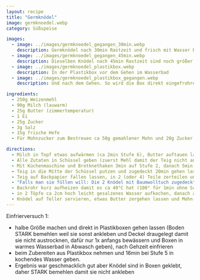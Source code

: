 ```yaml
---
layout: recipe
title: "Germknödel"
image: germknoedel.webp
category: Süßspeise

images:
  - image: ../images/germknoedel_gegangen_30min.webp
    description: Germknödel nach 30min Rastzeit und frisch mit Wasser besprüht (unten gut bemehlt damit sie sich leicht lösen)
  - image: ../images/germknoedel_gegangen_45min.webp
    description: Dieselben Knödel nach 45min Rastzeit sind noch größer
  - image: ../images/germknoedel_plastikbox.webp
    description: In der Plastikbox vor dem Gehen im Wasserbad
  - image: ../images/germknoedel_plastikbox_gegangen.webp
    description: Und nach dem Gehen. So wird die Box direkt eingefrohren

ingredients:
  - 250g Weizenmehl
  - 90g Milch (lauwarm)
  - 25g Butter (zimmertemperatur)
  - 1 Ei
  - 25g Zucker
  - 3g Salz
  - 15g frische Hefe
  - Für Mohnzucker zum Bestreuen ca 50g gemahlener Mohn und 20g Zucker (gesiebt) vermischen

directions:
  - Milch in Topf etwas aufwärmen (ca 2min Stufe 6), Butter auftauen lassen
  - Alle Zutaten in Schüssel geben (zuerst Mehl damit der Teig nicht an der Form klebt)
  - Mit Küchenmaschine und Brotknethaken 3min auf Stufe 2, danach 5min auf Stufe 3 kneten
  - Teig in die Mitte der Schüssel putzen und zugedeckt 20min gehen lassen
  - Teig auf Backpapier fallen lassen, in 2 (oder 4) Teile zerteilen und kugelförmig Rollen bzw Teig nach innen falten (Ziel ist es runde Knödel zu haben).
  - "Falls man sie füllen will: Die 2 Knödel mit Baumwolltuch zugedeckt 15min rasten lassen, danach nochmal rund formen, flach drücken, befüllen und die Enden zusammenklappen und erneut Knödel formen"
  - Backrohr kurz aufheizen damit es ca 40°C hat (100° für 1min ohne Schnellvorheizen!). Ein Backpapier bemehlen damit die Knödel nicht festkleben und die Knödel drauf legen. Mit Wasser besprühen und 30-45min (je nach gewünschter Größe, aber nicht länger sonst werden sie flach und man muss sie erneut formen) im Rohr gehen lassen (zwischendurch 1-2x erneut mit Wasser besprühen)
  - in 2 Töpfe ca 2cm hoch leicht gesalzenes Wasser aufkochen, danach auf Stufe 5 zurückdrehen und in jeden Topf ein Knödel geben. Zugedeckt 14min köcheln lassen. ACHTUNG Deckel darf nicht zu tief runtergehen sonst klebt ein Teil des Knödels daran (passiert zb beim zweitkleinsten Topf+Deckel; perfekt passen die 2 alten Töpfe + Glasdeckel)
  - Knödel auf Teller servieren, etwas Butter zergehen lassen und Mohn-Zucker Gemisch (beides in Plastikbox geben und schütteln) darauf verteilen. Marmelade passt auch sehr gut dazu.
---
```


Einfrierversuch 1:

- halbe Größe machen und direkt in Plastikboxen gehen lassen (Boden STARK bemehlen weil sie sonst ankleben und Deckel draugelegt damit sie nicht austrocknen, dafür nur 1x anfangs bewässern und Boxen in warmes Wasserbad in Abwasch geben), nach Gehzeit einfrieren
- beim Zubereiten aus Plastikbox nehmen und 16min bei Stufe 5 in kochendes Wasser geben.
- Ergebnis war geschmacklich gut aber Knödel sind in Boxen geklebt, daher STARK bemehlen damit sie nicht ankleben

